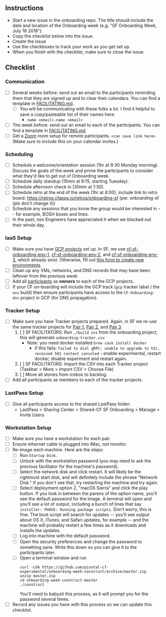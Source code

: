 ## Instructions
- Start a new issue in the onboarding repo. The title should include the date and location of the Onboarding week (e.g. "SF Onboarding Week, July 16 2018").
- Copy the checklist below into the issue.
- Create the issue
- Use the checkboxes to track your work as you get set up.
- When you finish with the checklist, make sure to close the issue.

## Checklist

### Communication
- [ ] Several weeks before: send out an email to the participants reminding them that they are signed up and to clear their calendars.  You can find a template in [FACILITATING.md](FACILITATING.md).
  - [ ] You will be communicating with these folks a lot. I find it helpful to save a copy/pasteable list of their names <emails> here:
    - `name <email>.name <email>`
- [ ] The week before: send out an email to each of the participants. You can find a template in [FACILITATING.md](FACILITATING.md).
- [ ] Get a [Zoom](https://zoom.us/) room setup for remote participants. `<can save link here>`  (Make sure to include this on your calendar invites.)

### Scheduling
- [ ] Schedule a welcome/orientation session (1hr at 9:30 Monday morning). Discuss the goals of the week and prime the participants to consider what they'd like to get out of Onboarding week.
- [ ] Schedule daily standup (15min at 9:15, starting Tuesday).
- [ ] Schedule afternoon check in (30min at 1:30).
- [ ] Schedule retro at the end of the week (1hr at 4:00), include link to retro board: https://retros.cfapps.io/retros/onboarding-sf (pw: onboarding-sf (pls don't change it))
- [ ] Schedule any sessions that you know the group would be interested in -- for example, BOSH boxes and lines.
- [ ] In the past, non Engineers have appreciated it when we blocked out their whole day.

### IaaS Setup
- [ ] Make sure you have [GCP projects](https://console.cloud.google.com) set up. In SF, we use [cf-sf-onboarding-env-1](https://console.cloud.google.com/net-services/dns/zones?project=cf-sf-onboarding-env-1), [cf-sf-onboarding-env-2](https://console.cloud.google.com/net-services/dns/zones?project=cf-sf-onboarding-env-2), and [cf-sf-onboarding-env-3](https://console.cloud.google.com/net-services/dns/zones?project=cf-sf-onboarding-env-3), which already exist. Otherwise, fill out [this form to create new environments](https://docs.google.com/forms/d/e/1FAIpQLSeJ31997Zma1WtLcCtswiysCFWOG5MXNmlYCpJsiYgdG9kKnA/viewform).
- [ ] Clean up any VMs, networks, and DNS records that may have been leftover from the previous week
- [ ] Add all [participants](https://docs.google.com/spreadsheets/d/1eW23iJRD56CE859o0j6ArSaGtLfP0JlHXSCdXFhbCdI/edit?usp=sharing) as **owners** to each of the GCP projects.
- [ ] If your CF on-boarding will include the GCP track (`gcp` tracker label / the `oss` build) then ensure participants have access to the `CF-Onboarding-dns` project in GCP (for DNS propagation).

### Tracker Setup
- [ ] Make sure you have Tracker projects prepared. Again, in SF we re-use the same tracker projects for [Pair 1](https://www.pivotaltracker.com/n/projects/2125981), [Pair 2](https://www.pivotaltracker.com/n/projects/2125982), and [Pair 3](https://www.pivotaltracker.com/n/projects/2089066).
  1. [ ] SF FACILITATORS: Run `./build oss` from the onboarding project, this
     will generate `onboarding-tracker.csv`
       - Note: you need docker installed `brew cask install docker`
         - if this fails: `failed to dial gRPC: unable to upgrade to h2c, received 502 context canceled` - enable experimental, restart docker, disable experiment and restart again. 
  1. [ ] SF FACILITATORS: Import the CSV into each Tracker project (Taskbar >
     More > Import CSV > Choose File)
  1. [ ] Move all stories from icebox to backlog.
- [ ] Add all participants as members to each of the tracker projects.

### LastPass Setup
- [ ] Give all participants access to the shared LastPass folder:
  - LastPass > Sharing Center > Shared-CF SF Onboarding > Manage > Invite Users

### Workstation Setup
- [ ] Make sure you have a workstation for each pair.
- [ ] Ensure ethernet cable is plugged into iMac, not monitor.
- [ ] Re-image each machine. Here are the steps:
  - [ ] Run `Startup Disk`.
  - [ ] Unlock with the workstation password (you may need to ask the previous facilitator for the machine's password).
  - [ ] Select the network disk and click restart. It will likely be the rightmost start disk, and will definitely include the phrase "Network Disk." If you don't see that, try restarting the machine and try again.
  - [ ] Select deployment option 2, "macOS Sierra" and click the play button. If you look in between the parens of the option name, you'll see the default password for the image. A terminal will open and you’ll see a lot of output, including a bunch of lines that say `installer: PHASE: Running package scripts`. Don’t worry, this is fine. The boot script will search for updates -- you’ll see output about OS X, iTunes, and Safari updates, for example -- and the machine will probably restart a few times as it downloads and installs the updates.
  - [ ] Log into machine with the default password.
  - [ ] Open the security preferences and change the password to something sane. Write this down so you can give it to the participants later.
  - [ ] Open a terminal window and run
     ```
     curl -LOk https://github.com/pivotal-cf-experimental/onboarding-week-construct/archive/master.zip
     unzip master.zip
     cd onboarding-week-construct-master
     ./construct
     ```
     You'll need to babysit this process, as it will prompt you for the password several times.
- [ ] Record any issues you have with this process so we can update this checklist.
